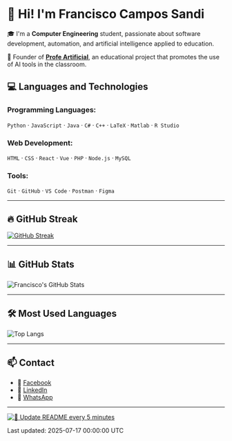 


# 👋 Hi! I'm Francisco Campos Sandi

🎓 I'm a **Computer Engineering** student, passionate about software development, automation, and artificial intelligence applied to education.

🧠 Founder of **[Profe Artificial](https://www.facebook.com/profile.php?id=61563914024424)**, an educational project that promotes the use of AI tools in the classroom.

## 💻 Languages and Technologies

### Programming Languages:
`Python` · `JavaScript` · `Java` · `C#` · `C++` · `LaTeX` · `Matlab` · `R Studio`

### Web Development:
`HTML` · `CSS` · `React` · `Vue` · `PHP` · `Node.js` · `MySQL`

### Tools:
`Git` · `GitHub` · `VS Code` · `Postman` · `Figma`

---

## 🔥 GitHub Streak

[![GitHub Streak](https://streak-stats.demolab.com?user=Francisco-Campos-S&theme=green_nur&hide_border=true)](https://git.io/streak-stats)

---

## 📊 GitHub Stats

![Francisco's GitHub Stats](https://github-readme-stats.vercel.app/api?username=Francisco-Campos-S&show_icons=true&theme=gruvbox&hide_border=true)

---

## 🛠️ Most Used Languages

![Top Langs](https://github-readme-stats.vercel.app/api/top-langs/?username=Francisco-Campos-S&layout=compact&theme=gruvbox&hide_border=true)

---

## 📫 Contact

- 📘 [Facebook](https://www.facebook.com/profile.php?id=61563914024424)
- 💼 [LinkedIn](https://www.linkedin.com/in/francisco-campos-8269832a5/)
- 💬 [WhatsApp](https://wa.me/50688888888) <!-- <- Reemplaza con tu número -->

---

[![🔄 Update README every 5 minutes](https://github.com/Francisco-Campos-S/Francisco-Campos-S/actions/workflows/update-readme.yml/badge.svg)](https://github.com/Francisco-Campos-S/Francisco-Campos-S/actions/workflows/update-readme.yml)

<!--TIMESTAMP--> Last updated: 2025-07-17 00:00:00 UTC





